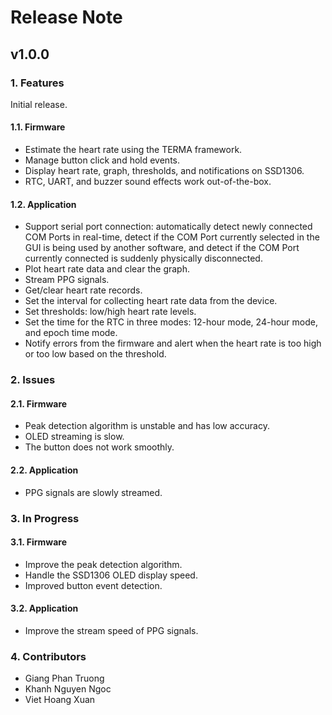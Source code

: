 # Release Note

## **v1.0.0**
### 1. Features
Initial release.

#### 1.1. Firmware
- Estimate the heart rate using the TERMA framework.
- Manage button click and hold events.
- Display heart rate, graph, thresholds, and notifications on SSD1306.
- RTC, UART, and buzzer sound effects work out-of-the-box.

#### 1.2. Application
- Support serial port connection: automatically detect newly connected COM Ports in real-time, detect if the COM Port currently selected in the GUI is being used by another software, and detect if the COM Port currently connected is suddenly physically disconnected.
- Plot heart rate data and clear the graph.
- Stream PPG signals.
- Get/clear heart rate records.
- Set the interval for collecting heart rate data from the device.
- Set thresholds: low/high heart rate levels.
- Set the time for the RTC in three modes: 12-hour mode, 24-hour mode, and epoch time mode.
- Notify errors from the firmware and alert when the heart rate is too high or too low based on the threshold.

### 2. Issues
#### 2.1. Firmware
- Peak detection algorithm is unstable and has low accuracy.
- OLED streaming is slow.
- The button does not work smoothly.

#### 2.2. Application
- PPG signals are slowly streamed.

### 3. In Progress
#### 3.1. Firmware
- Improve the peak detection algorithm.
- Handle the SSD1306 OLED display speed.
- Improved button event detection.

#### 3.2. Application
- Improve the stream speed of PPG signals.

### 4. Contributors
- Giang Phan Truong
- Khanh Nguyen Ngoc
- Viet Hoang Xuan